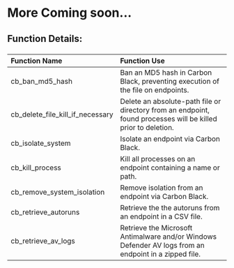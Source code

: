 # More Coming soon...

## Function Details:

###
| **Function Name** | **Function Use** |
| :------------- |:-------------|
| cb_ban_md5_hash | Ban an MD5 hash in Carbon Black, preventing execution of the file on endpoints. |
| cb_delete_file_kill_if_necessary | Delete an absolute-path file or directory from an endpoint, found processes will be killed prior to deletion. |
| cb_isolate_system | Isolate an endpoint via Carbon Black. |
| cb_kill_process | Kill all processes on an endpoint containing a name or path. |
| cb_remove_system_isolation | Remove isolation from an endpoint via Carbon Black. |
| cb_retrieve_autoruns | Retrieve the the autoruns from an endpoint in a CSV file. |
| cb_retrieve_av_logs | Retrieve the Microsoft Antimalware and/or Windows Defender AV logs from an endpoint in a zipped file. |
